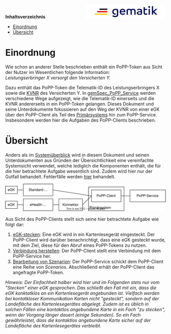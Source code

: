 <img align="right" width="250" src="../../images/Gematik_Logo_Flag_With_Background.png"/><br/>

**Inhaltsverzeichnis**

<!-- TOC -->
* [Einordnung](#einordnung)
* [Übersicht](#übersicht)
<!-- TOC -->

# Einordnung

Wie schon an anderer Stelle beschrieben enthält ein PoPP-Token aus Sicht der
Nutzer im Wesentlichen folgende Information:  
_Leistungserbringer X versorgt den Versicherten Y._

Dazu enthält das PoPP-Token die Telematik-ID des Leistungserbringers X sowie die
[KVNR][] des Versicherten Y.
In [gemSpec_PoPP_Service][] werden verschiedene Wege aufgezeigt, wie die
Telematik-ID einerseits und die KVNR andererseits in ein PoPP-Token gelangen.
Dieses Dokument und seine Unterdokumente fokussieren auf den Weg der KVNR
von einer eGK über den PoPP-Client als Teil des [Primärsystems][] hin zum
PoPP-Service.
Insbesondere werden hier die Aufgaben des PoPP-Clients beschrieben.

# Übersicht

Anders als im [Systemüberblick](../10_systemueberblick.md) wird in diesem 
Dokument und seinen Unterdokumenten aus Gründen der Übersichtlichkeit eine 
vereinfachte Systemsicht verwendet, welche lediglich die Komponenten enthält,
die für die hier betrachtete Aufgabe wesentlich sind.
Zudem wird hier nur der Gutfall behandelt.
Fehlerfälle werden [hier](90_fehler.md) behandelt.

![Vereinfachte Systemübersicht](../../src/drawio/system-simple.drawio.svg)

Aus Sicht des PoPP-Clients stellt sich seine hier betrachtete Aufgabe wie
folgt dar:

1. [eGK-stecken](10_egk-stecken.md):
   Eine eGK wird in ein Kartenlesegerät eingesteckt.
   Der PoPP-Client wird darüber benachrichtigt, dass eine eGK gesteckt wurde,
   mit dem Ziel, diese für den Abruf eines PoPP-Tokens zu nutzen.
2. [Verbindung herstellen](20_WebSocket.md):
   Der PoPP-Client stellt eine Verbindung mit dem PoPP-Service her.
3. [Bearbeitung von Szenarion](30_scenario.md):
   Der PoPP-Service schickt dem PoPP-Client eine Reihe von _Scenarios_.
   Abschließend erhält der PoPP-Client das angefragte PoPP-Token.

_Hinweis: Der Einfachheit halber wird hier und im Folgenden stets nur vom 
"Stecken" einer eGK gesprochen.
Das schließt den Fall mit ein, dass die eGK 
konktatklos an ein Kartenlesegerät angebunden ist.
Vielfach werden bei kontatkloser Kommunikation Karten nicht "gesteckt", 
sondern auf der Landefläche des Kartenlesegerätes abgelegt.
Zudem ist es üblich in solchen Fällen eine kontaktlos angebundene Karte in 
ein Fach "zu stecken", wenn der Vorgang länger dauert (einige Sekunden).
So ein Fach gewährleistet, dass die kontaktlos angebundene Karte sicher auf 
der Landefläche des Kartenlesegerätes verbleibt._

[KVNR]:https://www.gkv-datenaustausch.de/kvnr/kvnr.jsp

[Primärsystems]:https://fachportal.gematik.de/hersteller-anbieter/primaersysteme

[gemSpec_PoPP_Service]:https://gemspec.gematik.de/prereleases/Draft_PoPP_25_1/gemSpec_PoPP_Service_V1.0.0_CC2/
